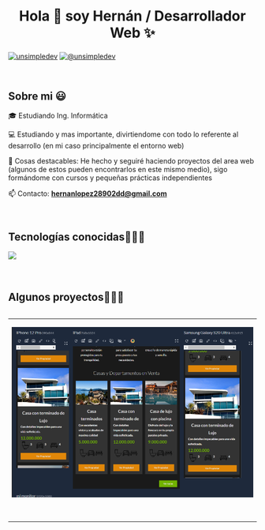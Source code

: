 <h1 align="center">Hola 👋  soy Hernán / Desarrollador Web ✨ </h1> 

<p align="left">
<a href="www.linkedin.com/in/hernán-lopéz" target="blank"><img align="center" src="https://img.shields.io/badge/LinkedIn-0077B5?style=for-the-badge&logo=linkedin&logoColor=white" alt="unsimpledev"/></a>
<a href = "mailto:hernanlopez28902dd@gmail.com" target="blank"><img align="center" src="https://img.shields.io/badge/Gmail-D14836?style=for-the-badge&logo=gmail&logoColor=white" alt="@unsimpledev"  /></a>
  </p>
<br>
<h2>Sobre mi 😃</h2>
<!--Intro start-->

<p align="left">
🎓 Estudiando Ing. Informática 
  
💻 Estudiando y mas importante, divirtiendome con todo lo referente al desarrollo (en mi caso principalmente el entorno web)

📝 Cosas destacables: He hecho y seguiré haciendo proyectos del area web (algunos de estos pueden encontrarlos en este mismo medio), sigo formándome con cursos y pequeñas prácticas independientes


📫 Contacto: **hernanlopez28902dd@gmail.com**
<!--Intro end-->
  </p>
<br>

<h2 >Tecnologías conocidas👨🏻‍💻</h2>
<!--tech stack icons-->
<p align="left">
  <a href="https://skillicons.dev">
    <img src="https://skillicons.dev/icons?i=php,flutter,py,css,html,js,nodejs,mysql,git,github,docker,vscode,linux,&perline=12" />
  </a>
</p>
<br>
<!-------------------------->
<div id="proyectos">
<h2 >Algunos proyectos👨🏻‍💻</h2>

<table align="left" >
<tr border="none">
  <td width="25%" align="center">
    <p align="center">
     <a href="https://github.com/DragghaD/Bienes-Ra-ces" title="Bienes Raices [En proceso]">
        <img align="center" width=100% src="https://github.com/Hernan343/Hernan343/blob/main/ejemplo.png"   alt="Proyecto" /></a>
      </p>
    <p align="center">
        <a href="" target="blank"><img align="center" src="" alt=""  /></a>
      <a href="" target="blank"><img align="center" src="" alt="" /></a>
    </p>       
</td>
  
</tr>
</table>
  </div>
<br>
<br><br>
<br>
<br><br><br>
<br><br>

<!------------------------->

